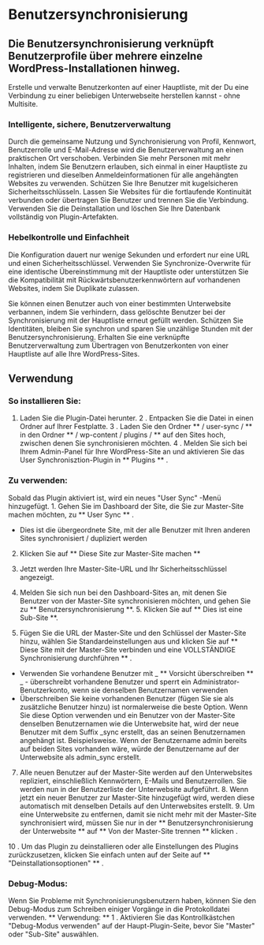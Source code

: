 #  Benutzersynchronisierung

## Die  Benutzersynchronisierung verknüpft Benutzerprofile über mehrere einzelne WordPress-Installationen hinweg.

Erstelle und verwalte Benutzerkonten auf einer Hauptliste, mit der Du eine Verbindung zu einer beliebigen Unterwebseite herstellen kannst - ohne Multisite.

### Intelligente, sichere, Benutzerverwaltung

Durch die gemeinsame Nutzung und Synchronisierung von Profil, Kennwort, Benutzerrolle und E-Mail-Adresse wird die Benutzerverwaltung an einen praktischen Ort verschoben. Verbinden Sie mehr Personen mit mehr Inhalten, indem Sie Benutzern erlauben, sich einmal in einer Hauptliste zu registrieren und dieselben Anmeldeinformationen für alle angehängten Websites zu verwenden. Schützen Sie Ihre Benutzer mit kugelsicheren Sicherheitsschlüsseln. Lassen Sie Websites für die fortlaufende Kontinuität verbunden oder übertragen Sie Benutzer und trennen Sie die Verbindung. Verwenden Sie die Deinstallation und löschen Sie Ihre Datenbank vollständig von Plugin-Artefakten.


### Hebelkontrolle  und Einfachheit

Die Konfiguration dauert nur wenige Sekunden und erfordert nur eine URL und einen Sicherheitsschlüssel. Verwenden Sie Synchronize-Overwrite für eine identische Übereinstimmung mit der Hauptliste oder unterstützen Sie die Kompatibilität mit Rückwärtsbenutzerkennwörtern auf vorhandenen Websites, indem Sie Duplikate zulassen.


Sie können einen Benutzer auch von einer bestimmten Unterwebsite verbannen, indem Sie verhindern, dass gelöschte Benutzer bei der Synchronisierung mit der Hauptliste erneut gefüllt werden. Schützen Sie Identitäten, bleiben Sie synchron und sparen Sie unzählige Stunden mit der Benutzersynchronisierung. Erhalten Sie eine verknüpfte Benutzerverwaltung zum Übertragen von Benutzerkonten von einer Hauptliste auf alle Ihre WordPress-Sites.

##  Verwendung

###  So installieren Sie:

1. Laden Sie die Plugin-Datei herunter. 2 \. Entpacken Sie die Datei in einen Ordner auf Ihrer Festplatte. 3 \. Laden Sie den Ordner ** / user-sync / ** in den Ordner ** / wp-content / plugins / ** auf den Sites hoch, zwischen denen Sie synchronisieren möchten. 4 \. Melden Sie sich bei Ihrem Admin-Panel für Ihre WordPress-Site an und aktivieren Sie das User Synchronisztion-Plugin in ** Plugins ** .

###  Zu verwenden:

Sobald das Plugin aktiviert ist, wird ein neues "User Sync" -Menü hinzugefügt. 1. Gehen Sie im Dashboard der Site, die Sie zur Master-Site machen möchten, zu ** User Sync ** .

*    Dies ist die übergeordnete Site, mit der alle Benutzer mit Ihren anderen Sites synchronisiert / dupliziert werden

2. Klicken Sie auf ** Diese Site zur Master-Site machen ** 

 3. Jetzt werden Ihre Master-Site-URL und Ihr Sicherheitsschlüssel angezeigt. 

4. Melden Sie sich nun bei den Dashboard-Sites an, mit denen Sie Benutzer von der Master-Site synchronisieren möchten, und gehen Sie zu ** Benutzersynchronisierung **. 5. Klicken Sie auf ** Dies ist eine Sub-Site **. 

6. Fügen Sie die URL der Master-Site und den Schlüssel der Master-Site hinzu, wählen Sie Standardeinstellungen aus und klicken Sie auf ** Diese Site mit der Master-Site verbinden und eine VOLLSTÄNDIGE Synchronisierung durchführen ** .

*    Verwenden Sie vorhandene Benutzer mit _ ** Vorsicht überschreiben ** _ - überschreibt vorhandene Benutzer und sperrt ein Administrator-Benutzerkonto, wenn sie denselben Benutzernamen verwenden
*    Überschreiben Sie keine vorhandenen Benutzer (fügen Sie sie als zusätzliche Benutzer hinzu) ist normalerweise die beste Option. Wenn Sie diese Option verwenden und ein Benutzer von der Master-Site denselben Benutzernamen wie die Unterwebsite hat, wird der neue Benutzer mit dem Suffix _sync erstellt, das an seinen Benutzernamen angehängt ist. Beispielsweise. Wenn der Benutzername admin bereits auf beiden Sites vorhanden wäre, würde der Benutzername auf der Unterwebsite als admin_sync erstellt.

7. Alle neuen Benutzer auf der Master-Site werden auf den Unterwebsites repliziert, einschließlich Kennwörtern, E-Mails und Benutzerrollen. Sie werden nun in der Benutzerliste der Unterwebsite aufgeführt. 8. Wenn jetzt ein neuer Benutzer zur Master-Site hinzugefügt wird, werden diese automatisch mit denselben Details auf den Unterwebsites erstellt. 9. Um eine Unterwebsite zu entfernen, damit sie nicht mehr mit der Master-Site synchronisiert wird, müssen Sie nur in der ** Benutzersynchronisierung der Unterwebsite ** auf ** Von der Master-Site trennen ** klicken . 

10 \. Um das Plugin zu deinstallieren oder alle Einstellungen des Plugins zurückzusetzen, klicken Sie einfach unten auf der Seite auf ** "Deinstallationsoptionen" ** .

###  Debug-Modus:

Wenn Sie Probleme mit Synchronisierungsbenutzern haben, können Sie den Debug-Modus zum Schreiben einiger Vorgänge in die Protokolldatei verwenden. ** Verwendung: ** 1 \. Aktivieren Sie das Kontrollkästchen "Debug-Modus verwenden" auf der Haupt-Plugin-Seite, bevor Sie "Master" oder "Sub-Site" auswählen.
